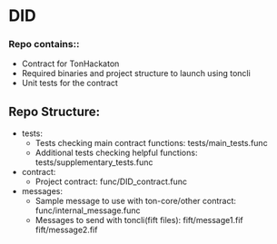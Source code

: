 # DID
### Repo contains::
- Contract for TonHackaton 
- Required binaries and project structure to launch using toncli
- Unit tests for the contract

## Repo Structure:
- tests: 
    - Tests checking main contract functions: tests/main_tests.func
    - Additional tests checking helpful functions: tests/supplementary_tests.func
- contract:
    - Project contract: func/DID_contract.func
- messages:
    - Sample message to use with ton-core/other contract: func/internal_message.func
    - Messages to send with toncli(fift files): fift/message1.fif   fift/message2.fif
    